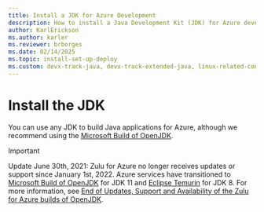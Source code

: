 ```yaml
---
title: Install a JDK for Azure Development
description: How to install a Java Development Kit (JDK) for Azure development with Windows, Linux, and Mac.
author: KarlErickson
ms.author: karler
ms.reviewer: brborges
ms.date: 02/14/2025
ms.topic: install-set-up-deploy
ms.custom: devx-track-java, devx-track-extended-java, linux-related-content
---
```


# Install the JDK

You can use any JDK to build Java applications for Azure, although we recommend using the [Microsoft Build of OpenJDK](/java/openjdk/install).

> [!IMPORTANT]
> Update June 30th, 2021: Zulu for Azure no longer receives updates or support since January 1st, 2022. Azure services have transitioned to [Microsoft Build of OpenJDK](/java/openjdk/install) for JDK 11 and [Eclipse Temurin](https://adoptium.net/temurin/releases?version=8) for JDK 8. For more information, see [End of Updates, Support and Availability of the Zulu for Azure builds of OpenJDK](https://devblogs.microsoft.com/java/end-of-updates-support-and-availability-of-zulu-for-azure/).
